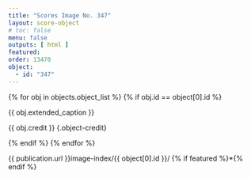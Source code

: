 ```yaml
---
title: "Scores Image No. 347"
layout: score-object
# toc: false
menu: false
outputs: [ html ]
featured: 
order: 13470
object:
  - id: "347"
---
```


{% for obj in objects.object_list %}
{% if obj.id == object[0].id %}

{{ obj.extended_caption }}

{{ obj.credit }} {.object-credit}

{% endif %}
{% endfor %}

<div class="object-credit object-url is-print-only">

{{ publication.url }}image-index/{{ object[0].id }}/ {% if featured %}*{% endif %}

</div>
